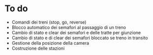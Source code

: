 # To do

  * Comandi dei treni (stop, go, reverse)
  * Blocco automatico dei semafori al passaggio di un treno
  * Cambio di stato e clear dei semafori e delle tratte per giunzione
  * Cambio di stato e di clear dei semafori bloccato se treno in transito
  * Gestione della posizione della camera
  * Costruzione delle stazioni
  